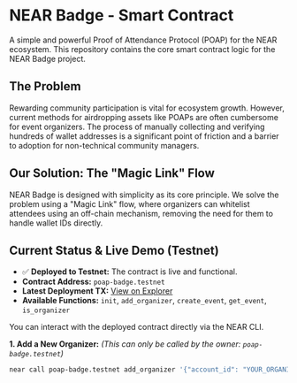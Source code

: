 # NEAR Badge - Smart Contract

A simple and powerful Proof of Attendance Protocol (POAP) for the NEAR ecosystem. This repository contains the core smart contract logic for the NEAR Badge project.

## The Problem
Rewarding community participation is vital for ecosystem growth. However, current methods for airdropping assets like POAPs are often cumbersome for event organizers. The process of manually collecting and verifying hundreds of wallet addresses is a significant point of friction and a barrier to adoption for non-technical community managers.

## Our Solution: The "Magic Link" Flow
NEAR Badge is designed with simplicity as its core principle. We solve the problem using a "Magic Link" flow, where organizers can whitelist attendees using an off-chain mechanism, removing the need for them to handle wallet IDs directly.

## Current Status & Live Demo (Testnet)
- ✅ **Deployed to Testnet:** The contract is live and functional.
- **Contract Address:** `poap-badge.testnet`
- **Latest Deployment TX:** [View on Explorer](https://explorer.testnet.near.org/transactions/FuDyBdrV9QRXYuoJ17JjgoVvEnhA7gzUyTtpmPM8cNqP)
- **Available Functions:** `init`, `add_organizer`, `create_event`, `get_event`, `is_organizer`

You can interact with the deployed contract directly via the NEAR CLI.

**1. Add a New Organizer:**
*(This can only be called by the owner: `poap-badge.testnet`)*
```bash
near call poap-badge.testnet add_organizer '{"account_id": "YOUR_ORGANIZER.testnet"}' --accountId poap-badge.testnet